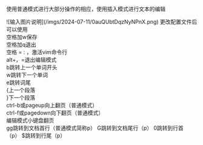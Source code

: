 <p> 使用普通模式进行大部分操作的相应，使用插入模式进行文本的编辑</p>
![输入图片说明](/imgs/2024-07-11/0auQUbtDqzNyNPnX.png)
更改配置文件后可以使用
<br>
空格加w保存<br>
空格加q退出<br>
空格 = : ，激活vim命令行<br>
alt+，=退出编辑模式<br>
b跳转上一个单词开头<br>
w跳转下一个单词<br>
e跳转词尾<br>
{上一个段落<br>
}下一个段落<br>
ctrl-b或pageup向上翻页（普通模式）<br>
ctrl-f或pagedown向下翻页（普通模式）<br>
编辑模式小键盘翻页<br>
gg跳转到文档首行（普通模式简称p）
G跳转到文档尾行（p）
0跳转到行首（p）
$跳转到行尾（p）

<!--stackedit_data:
eyJoaXN0b3J5IjpbMTA1MzEzNzQ4NSwxMjI0NzcxMjc2XX0=
-->